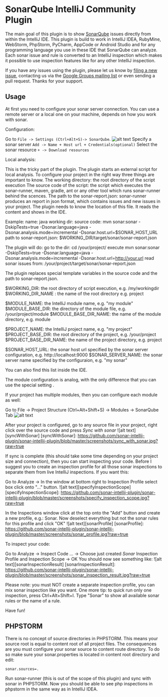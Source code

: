 SonarQube IntelliJ Community Plugin
===================================

The main goal of this plugin is to show [SonarQube](http://sonarqube.org) issues directly from within the IntelliJ IDE.
This plugin is build to work in IntelliJ IDEA, RubyMine, WebStorm, PhpStorm, PyCharm, AppCode or Android Studio and for any programming language you use in these IDE that SonarQube can analyze.
Each sonar issue and rule is converted to an IntelliJ inspection which makes it possible to use inspection features like for any other IntelliJ inspection.

If you have any issues using the plugin, please let us know by [filing a new issue](https://github.com/sonar-intellij-plugin/sonar-intellij-plugin/issues/new), contacting us via the [Google Groups mailing list](https://groups.google.com/forum/#!forum/sonarcube-intellij-plugin) or even sending a pull request. Thanks for your support.


Usage
--------------------

At first you need to configure your sonar server connection. You can use a remote server or a local one on your machine, depends on how you work with sonar.
 
Configuration:

Go to `File -> Settings (Ctrl+Alt+S)-> SonarQube`. 
![alt text][projectConfiguration]
Specify a sonar server `Add -> Name + Host url + Credentials(optional)`
Select the sonar resource `+ -> Download resources`

Local analysis:

This is the tricky part of the plugin. The plugin starts an external script for local analysis. 
To configure your project in the right way three things are important to know.
The working directory: the root directory of the script execution
The source code of the script: the script which executes the sonar-runner, maven, gradle, ant or any other tool which runs sonar-runner behind the scences.
The path to the sonar-report.json: sonar-runner produces an report in json format, which contains issues and new issues in your project. The plugin needs to know the location of this file. It reads the content and shows in the IDE.

Example:
name: java
working dir: <PROJECT>
source code: mvn sonar:sonar -DskipTests=true -Dsonar.language=java -Dsonar.analysis.mode=incremental  -Dsonar.host.url=$SONAR_HOST_URL
path to sonar-report.json: $WORKING_DIR/target/sonar/sonar-report.json

The plugin will do:
go to the <PROJECT> dir: cd /your/project/
execute mvn sonar:sonar -DskipTests=true -Dsonar.language=java -Dsonar.analysis.mode=incremental  -Dsonar.host.url=http://your.url
read sonar issues from: /your/project/target/sonar/sonar-report.json

The plugin replaces special template variables in the source code and the path to sonar-report.json.

$WORKING_DIR: the root directory of script execution, e.g. /my/workingdir
$WORKING_DIR_NAME : the name of the root directory e.g. project

$MODULE_NAME: the IntelliJ module name, e.g. "my module"
$MODULE_BASE_DIR: the directory of the module file, e.g. /your/project/module
$MODULE_BASE_DIR_NAME: the name of the module directory, e.g. module

$PROJECT_NAME: the IntelliJ project name, e.g. "my project"
$PROJECT_BASE_DIR: the root directory of the project, e.g. /your/project
$PROJECT_BASE_DIR_NAME: the name of the project directory, e.g. project

$SONAR_HOST_URL: the sonar host url specified by the sonar server configuration, e.g. http://localhost:9000
$SONAR_SERVER_NAME: the sonar server name specified by the configuraion, e.g. "my sonar"

You can also find this list inside the IDE.

The module configuration is analog, with the only difference that you can use the special setting <PROJECT>.

[projectConfiguration]: http://plugins.jetbrains.com/files/7238/screenshot_14229.png "Example project configuration"


If your project has multiple modules, then you can configure each module as well:

Go to File -> Project Structure (Ctrl+Alt+Shift+S)
-> Modules -> SonarQube Tab
![alt text][moduleConfiguration]

[moduleConfiguration]: http://plugins.jetbrains.com/files/7238/screenshot_14228.png "Example module configuration"

After your project is configured, go to any source file in your project, right click over the source code and press *Sync with sonar*
![alt text][syncWithSonar]
[syncWithSonar]: https://github.com/sonar-intellij-plugin/sonar-intellij-plugin/blob/master/screenshots/sync_with_sonar.jpg?raw=true

If sync is complete (this should take some time depending on your project size and connection), then you can start inspecting your code.
Before I suggest you to create an inspection profile for all those sonar inspections to separate them from live IntelliJ inspections. If you want this:

Go to Analyze -> In the window at bottom right to Inspection Profile select box click onto "..." button.
![alt text][specifyInspectionScope]
[specifyInspectionScope]: https://github.com/sonar-intellij-plugin/sonar-intellij-plugin/blob/master/screenshots/specify_inspection_scope.jpg?raw=true

In the Inspections window click at the top onto the "Add" button and create a new profile, e.g.: Sonar.
Now deselect everything but not the sonar rules for this profile and click "OK"
![alt text][sonarProfile]
[sonarProfile]: https://github.com/sonar-intellij-plugin/sonar-intellij-plugin/blob/master/screenshots/sonar_profile.jpg?raw=true

To inspect your code:

Go to Analyze -> Inspect Code ... -> Choose just created *Sonar* Inspection Profile and Inspection Scope -> OK
You should now see something like:
![alt text][sonarInspectionResult]
[sonarInspectionResult]: https://github.com/sonar-intellij-plugin/sonar-intellij-plugin/blob/master/screenshots/sonar_inspection_result.jpg?raw=true

Please note: you must NOT create a separate inspection profile, you can mix sonar inspection like you want.
One more tip: to quick run only one inspection, press Ctrl+Alt+Shift+I. Type "Sonar" to show all available sonar rules or the name of a rule.

Have fun!

PHPSTORM
------------------------
There is no concept of source directories in PHPSTORM. This means your source root is equal to content root of all project files.
The consequences are you must configure your sonar source to content route directory. To do so make sure your sonar.properties is located in content root directory and edit:
```
sonar.sources=.
```
Run sonar-runner (this is out of the scope of this plugin) and sync with sonar in PHPSTORM. Now you should be able to see php inspections in phpstorm in the same way as in IntelliJ IDEA.
